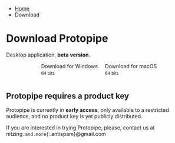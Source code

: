 <style type="text/css">
    #content h1 {
        margin-top: 2em;
    }

    #downloadButtons .button {
        margin: 8px;
    }

    #downloadButtons .button > span {
        display: inline-block;
        vertical-align: top;
        text-align: left;
    }

    #downloadButtons .button > span > span {
        display: block;
    }

    #downloadButtons .button > span > span:last-child {
        font-size: 0.8em;
        margin-top: 4px;
    }

    #downloadButtons {
        margin-bottom: 3em;
    }

    @media screen and (min-width: 42em) {
        #content p,
        #content h1,
        #content h2,
        #downloadButtons {
            text-align: center;
        }
    }
</style>

<ul class="breadcrumb">
    <li><a href="">Home</a></li>
    <li>Download</li>
</ul>

# Download Protopipe

Desktop application, **beta version**.

<div id="downloadButtons">
    <a class="button" href="windows_instructions"><i class="icon-windows"></i> <span><span>Download for Windows</span><span>64 bits</span></span></a>
    <a class="button" href="macOS_instructions"><i class="icon-apple"></i> <span><span>Download for macOS</span><span>64 bits</span></span></a>
</div>

## Protopipe requires a product key

Protopipe is currently in **early access**, only available to a restricted audience, and no product key is yet publicly distributed.

If you are interested in trying Protopipe, please, contact us at nitzing`.and.more`{:.antispam}@gmail.com